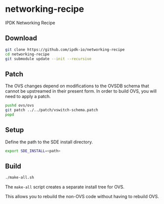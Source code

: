 # networking-recipe

IPDK Networking Recipe

## Download

```bash
git clone https://github.com/ipdk-io/networking-recipe
cd networking-recipe
git submodule update --init --recursive
```

## Patch

The OVS changes depend on modifications to the OVSDB schema that cannot be
upstreamed in their present form. In order to build OVS, you will need to
apply a patch.

```bash
pushd ovs/ovs
git patch ../../patch/vswitch-schema.patch
popd
```

## Setup

Define the path to the SDE install directory.

```bash
export SDE_INSTALL=<path>
```

## Build

```bash
./make-all.sh
```

The `make-all` script creates a separate install tree for OVS.

This allows you to rebuild the non-OVS code without having to rebuild OVS.
